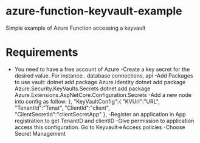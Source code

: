 # azure-function-keyvault-example
Simple example of Azure Function accessing a keyvault

# Requirements
- You need to have a free account of Azure
-Create a key secret for the desired value. For instance.. database connections, api
-Add Packages to use vault:
dotnet add package Azure.Identity
dotnet add package Azure.Security.KeyVaults.Secrets
dotnet add package Azure.Extensions.AspNetCore.Configuration.Secrets
-Add a new node into config as follow:
},
  "KeyVaultConfig":{
    "KVUrl":"URL",
    "TenantId":"Tenat",
    "ClientId":"client",
    "ClientSecretId":"clientSecretApp"
  },
-Register an application in App registration to get TenantID and clientID
-Give permission to application access this configuration.
Go to Keyvault=>Access policies
-Choose Secret Management
